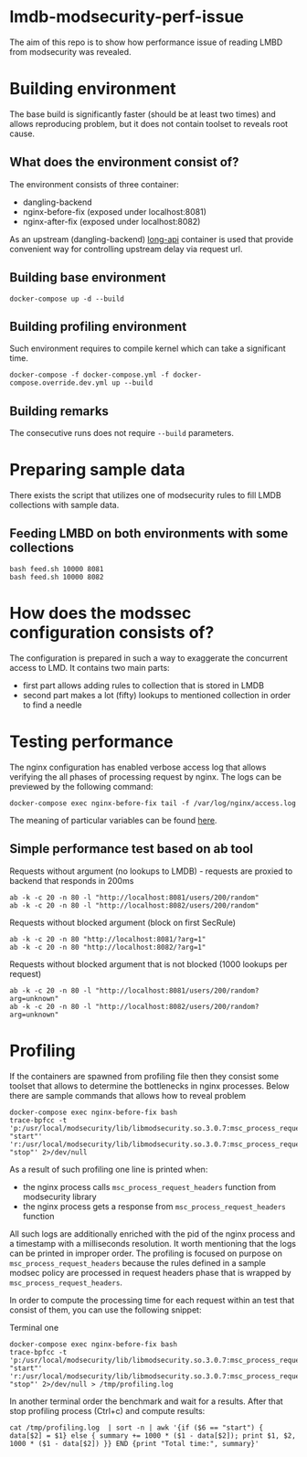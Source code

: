 # lmdb-modsecurity-perf-issue
The aim of this repo is to show how performance issue of reading LMBD from modsecurity  was revealed.

# Building environment

The base build is significantly faster (should be at least two times) and allows reproducing problem, but it does not contain toolset to reveals root cause.

## What does the environment consist of?

The environment consists of three container:
- dangling-backend
- nginx-before-fix (exposed under localhost:8081)
- nginx-after-fix (exposed under localhost:8082)

As an upstream (dangling-backend) [long-api](https://datmt.com/backend/docker-image-to-simulate-long-delay-api-calls/) container is used that provide convenient way for controlling upstream delay via request url.


## Building base environment

```
docker-compose up -d --build
```

## Building profiling environment

Such environment requires to compile kernel which can take a significant time.
```
docker-compose -f docker-compose.yml -f docker-compose.override.dev.yml up --build
```

## Building remarks

The consecutive runs does not require `--build` parameters.

# Preparing sample data

There exists the script that utilizes one of modsecurity rules to fill LMDB collections with sample data.

## Feeding LMBD on both environments with some collections

```
bash feed.sh 10000 8081
bash feed.sh 10000 8082
```

# How does the modssec configuration consists of?

The configuration is prepared in such a way to exaggerate the concurrent access to LMD.
It contains two main parts:
- first part allows adding rules to collection that is stored in LMDB
- second part makes a lot (fifty) lookups to mentioned collection in order to find a needle

# Testing performance

The nginx configuration has enabled verbose access log that allows verifying the all phases of processing request by nginx.
The logs can be previewed by the following command:
```
docker-compose exec nginx-before-fix tail -f /var/log/nginx/access.log
```

The meaning of particular variables can be found [here](https://nginx.org/en/docs/varindex.html).

## Simple performance test based on ab tool

Requests without argument (no lookups to LMDB) - requests are proxied to backend that responds in 200ms
```
ab -k -c 20 -n 80 -l "http://localhost:8081/users/200/random"
ab -k -c 20 -n 80 -l "http://localhost:8082/users/200/random"
```

Requests without blocked argument (block on first SecRule)

```
ab -k -c 20 -n 80 "http://localhost:8081/?arg=1"
ab -k -c 20 -n 80 "http://localhost:8082/?arg=1"
```

Requests without blocked argument that is not blocked (1000 lookups per request)

```
ab -k -c 20 -n 80 -l "http://localhost:8081/users/200/random?arg=unknown"
ab -k -c 20 -n 80 -l "http://localhost:8082/users/200/random?arg=unknown"
```

# Profiling

If the containers are spawned from profiling file then they consist some toolset that allows to determine the bottlenecks in nginx processes.
Below there are sample commands that allows how to reveal problem

```
docker-compose exec nginx-before-fix bash
trace-bpfcc -t  'p:/usr/local/modsecurity/lib/libmodsecurity.so.3.0.7:msc_process_request_headers "start"' 'r:/usr/local/modsecurity/lib/libmodsecurity.so.3.0.7:msc_process_request_headers "stop"' 2>/dev/null
```

As a result of such profiling one line is printed when:
- the nginx process calls `msc_process_request_headers` function from modsecurity library
- the nginx process gets a response from `msc_process_request_headers` function

All such logs are additionally enriched with the pid of the nginx process and a timestamp with a milliseconds resolution. It worth mentioning that the logs can be printed in improper order.
The profiling is focused on purpose on `msc_process_request_headers` because the rules defined in a sample modsec policy are processed in request headers phase that is wrapped by `msc_process_request_headers`.

In order to compute the processing time for each request within an test that consist of them, you can use the following snippet:

Terminal one
```
docker-compose exec nginx-before-fix bash
trace-bpfcc -t  'p:/usr/local/modsecurity/lib/libmodsecurity.so.3.0.7:msc_process_request_headers "start"' 'r:/usr/local/modsecurity/lib/libmodsecurity.so.3.0.7:msc_process_request_headers "stop"' 2>/dev/null > /tmp/profiling.log
```

In another terminal order the benchmark and wait for a results. After that stop profiling process (Ctrl+c) and compute results:

```
cat /tmp/profiling.log  | sort -n | awk '{if ($6 == "start") { data[$2] = $1} else { summary += 1000 * ($1 - data[$2]); print $1, $2, 1000 * ($1 - data[$2]) }} END {print "Total time:", summary}'
```
